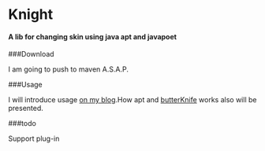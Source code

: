 # Knight
#### A lib for changing skin using java apt and javapoet

###Download

I am going to push to maven A.S.A.P.



###Usage

I will introduce usage [on my blog](http://zjutkz.net).How apt and [butterKnife](https://github.com/JakeWharton/butterknife) works also will be presented.



###todo

Support plug-in